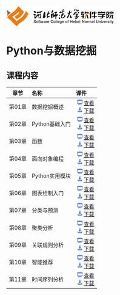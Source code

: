 ![河北师范大学软件学院](./image/logo.png)

# Python与数据挖掘 


## 课程内容

| 章节 | 名称 | 课件 |
|:---:|:---|:---|
|第01章|数据挖掘概述|[<img src="./image/presentation.png" height="15" />查看](./ch01/ch01.pdf) <br/>[<img src="./image/download.png" height="15" />下载](./materials/slides/ch01.pptx)|
|第02章|Python基础入门|[<img src="./image/presentation.png" height="15" />查看](./ch02/ch02.pdf) <br/>[<img src="./image/download.png" height="15" />下载](./materials/slides/ch02.pptx)|
|第03章|函数|[<img src="./image/presentation.png" height="15" />查看](./ch03/ch03.pdf) <br/>[<img src="./image/download.png" height="15" />下载](./materials/slides/ch03.pptx)|
|第04章|面向对象编程|[<img src="./image/presentation.png" height="15" />查看](./ch04/ch04.pdf) <br/>[<img src="./image/download.png" height="15" />下载](./materials/slides/ch04.pptx)|
|第05章|Python实用模块|[<img src="./image/presentation.png" height="15" />查看](./ch05/ch05.pdf) <br/>[<img src="./image/download.png" height="15" />下载](./materials/slides/ch05.pptx)|
|第06章|图表绘制入门|[<img src="./image/presentation.png" height="15" />查看](./ch06/ch06.pdf) <br/>[<img src="./image/download.png" height="15" />下载](./materials/slides/ch06.pptx)|
|第07章|分类与预测|[<img src="./image/presentation.png" height="15" />查看](./ch07/ch07.pdf) <br/>[<img src="./image/download.png" height="15" />下载](./materials/slides/ch07.pptx)|
|第08章|聚类分析|[<img src="./image/presentation.png" height="15" />查看](./ch08/ch08.pdf) <br/>[<img src="./image/download.png" height="15" />下载](./materials/slides/ch08.pptx)|
|第09章|关联规则分析|[<img src="./image/presentation.png" height="15" />查看](./ch09/ch09.pdf) <br/>[<img src="./image/download.png" height="15" />下载](./materials/slides/ch09.pptx)|
|第10章|智能推荐|[<img src="./image/presentation.png" height="15" />查看](./ch10/ch10.pdf) <br/>[<img src="./image/download.png" height="15" />下载](./materials/slides/ch10.pptx)|
|第11章|时间序列分析|[<img src="./image/presentation.png" height="15" />查看](./ch11/ch11.pdf) <br/>[<img src="./image/download.png" height="15" />下载](./materials/slides/ch11.pptx)|

